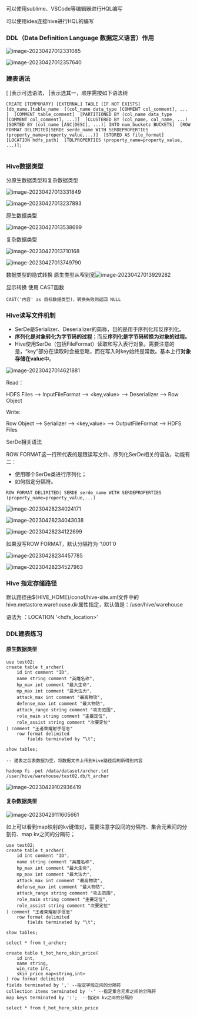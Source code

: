 可以使用sublime、VSCode等编辑器进行HQL编写

可以使用idea连接hive进行HQL的编写

### DDL（Data Definition Language 数据定义语言）作用

![image-20230427012331085](img/image-20230427012331085.png)

![image-20230427012357640](img/image-20230427012357640.png)

### 建表语法

[ ]表示可选语法， |表示选其一，顺序需按如下语法树

```hive
CREATE [TEMPORARY] [EXTERNAL] TABLE [IF NOT EXISTS] [db_name.]table_name  [(col_name data_type [COMMENT col_comment], ... ]  [COMMENT table_comment]  [PARTITIONED BY (col_name data_type [COMMENT col_comment], ...)]  [CLUSTERED BY (col_name, col_name, ...) [SORTED BY (col_name [ASC|DESC], ...)] INTO num_buckets BUCKETS]  [ROW FORMAT DELIMITED|SERDE serde_name WITH SERDEPROPERTIES (property_name=property_value,...)]  [STORED AS file_format]  [LOCATION hdfs_path]  [TBLPROPERTIES (property_name=property_value, ...)];
```

```hive
```

### Hive数据类型

分原生数据类型和复杂数据类型

![image-20230427013331849](img/image-20230427013331849.png)

![image-20230427013237893](img/image-20230427013237893.png)

原生数据类型

![image-20230427013538699](img/image-20230427013538699.png)

复杂数据类型

![image-20230427013710168](img/image-20230427013710168.png)

![image-20230427013749790](img/image-20230427013749790.png)

数据类型的隐式转换 原生类型从窄到宽![image-20230427013929282](img/image-20230427013929282.png)

显示转换 使用 CAST函数

```hive
CAST('内容' as 目标数据类型)，转换失败则返回 NULL
```

### Hive读写文件机制

- SerDe是Serializer、Deserializer的简称，目的是用于序列化和反序列化。
- **序列化是对象转化为字节码的过程**；而反**序列化是字节码转换为对象的过程。**
- Hive使用SerDe（包括FileFormat）读取和写入表行对象。需要注意的是，“key”部分在读取时会被忽略，而在写入时key始终是常数。基本上行**对象存储在value**中。

![image-20230427014621881](img/image-20230427014621881.png)

 Read：

HDFS Files --> InputFileFormat --> <key,value> --> Deserializer --> Row Object

Write:

Row Object --> Serializer --> <key,value> --> OutputFileFormat --> HDFS Files

SerDe相关语法

ROW FORMAT这一行所代表的是跟读写文件、序列化SerDe相关的语法，功能有二：

- 使用哪个SerDe类进行序列化；
- 如何指定分隔符。

```hive
ROW FORMAT DELIMITED| SERDE serde_name WITH SERDEPROPERTIES (property_name=property_value,...)
```

![image-20230428234024171](img/image-20230428234024171.png)

![image-20230428234043038](img/image-20230428234043038.png)

![image-20230428234122699](img/image-20230428234122699.png)

如果没写ROW FORMAT，默认分隔符为 '\001'0

![image-20230428234457785](img/image-20230428234457785.png)

![image-20230428234527963](img/image-20230428234527963.png)

### Hive 指定存储路径

默认路径由${HIVE_HOME}/conof/hive-site.xml文件中的hive.metastore.warehouse.dir属性指定，默认值是：/user/hive/warehouse

语法为 ：LOCATION '<hdfs_location>'

### DDL建表练习

#### 原生数据类型

```hive
use test02;
create table t_archer(
    id int comment "ID",
    name string comment "英雄名称",
    hp_max int comment "最大生命",
    mp_max int comment "最大法力",
    attack_max int comment "最高物攻",
    defense_max int comment "最大物防",
    attack_range string comment "攻击范围",
    role_main string comment "主要定位",
    role_assist string comment "次要定位"
) comment "王者荣耀射手信息"
    row format delimited
        fields terminated by "\t";

show tables;

-- 建表之后表数据为空，将数据文件上传到Hive路径后刷新得到内容 
```

```shell
hadoop fs -put /data/dataset/archer.txt /user/hive/warehouse/test02.db/t_archer
```

![image-20230429102936419](img/image-20230429102936419.png)

#### 复杂数据类型

![image-20230429111605661](img/image-20230429111605661.png)

如上可以看到map映射的kv键值对，需要注意字段间的分隔符、集合元素间的分割符、map kv之间的分隔符；

```hive
use test02;
create table t_archer(
    id int comment "ID",
    name string comment "英雄名称",
    hp_max int comment "最大生命",
    mp_max int comment "最大法力",
    attack_max int comment "最高物攻",
    defense_max int comment "最大物防",
    attack_range string comment "攻击范围",
    role_main string comment "主要定位",
    role_assist string comment "次要定位"
) comment "王者荣耀射手信息"
    row format delimited
        fields terminated by "\t";

show tables;

select * from t_archer;

create table t_hot_hero_skin_price(
    id int,
    name string,
    win_rate int,
    skin_price map<string,int>
) row format delimited
fields terminated by ',' --指定字段之间的分隔符
collection items terminated by '-' --指定集合元素之间的分隔符
map keys terminated by ':';  --指定m kv之间的分隔符

select * from t_hot_hero_skin_price
```

